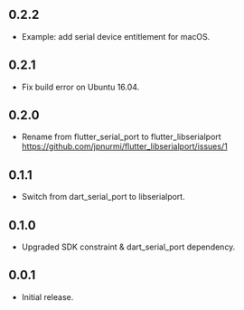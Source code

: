 ## 0.2.2

* Example: add serial device entitlement for macOS.

## 0.2.1

* Fix build error on Ubuntu 16.04.

## 0.2.0

* Rename from flutter_serial_port to flutter_libserialport
  https://github.com/jpnurmi/flutter_libserialport/issues/1

## 0.1.1

* Switch from dart_serial_port to libserialport.

## 0.1.0

* Upgraded SDK constraint & dart_serial_port dependency.

## 0.0.1

* Initial release.
